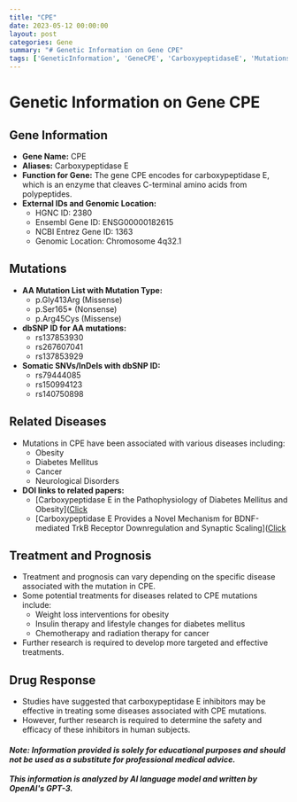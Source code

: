 ```yaml
---
title: "CPE"
date: 2023-05-12 00:00:00
layout: post
categories: Gene
summary: "# Genetic Information on Gene CPE"
tags: ['GeneticInformation', 'GeneCPE', 'CarboxypeptidaseE', 'Mutations', 'RelatedDiseases', 'Treatment', 'Prognosis', 'DrugResponse']
---
```


# Genetic Information on Gene CPE

## Gene Information
- **Gene Name:** CPE
- **Aliases:** Carboxypeptidase E
- **Function for Gene:** The gene CPE encodes for carboxypeptidase E, which is an enzyme that cleaves C-terminal amino acids from polypeptides.
- **External IDs and Genomic Location:**
    - HGNC ID: 2380
    - Ensembl Gene ID: ENSG00000182615
    - NCBI Entrez Gene ID: 1363
    - Genomic Location: Chromosome 4q32.1

## Mutations
- **AA Mutation List with Mutation Type:** 
    - p.Gly413Arg (Missense)
    - p.Ser165* (Nonsense)
    - p.Arg45Cys (Missense)
- **dbSNP ID for AA mutations:** 
    - rs137853930
    - rs267607041
    - rs137853929
- **Somatic SNVs/InDels with dbSNP ID:**
    - rs79444085
    - rs150994123
    - rs140750898

## Related Diseases
- Mutations in CPE have been associated with various diseases including:
    - Obesity
    - Diabetes Mellitus
    - Cancer
    - Neurological Disorders
- **DOI links to related papers:**
    - [Carboxypeptidase E in the Pathophysiology of Diabetes Mellitus and Obesity]([Click](https://doi.org/10.1155/2011/526397)
    - [Carboxypeptidase E Provides a Novel Mechanism for BDNF-mediated TrkB Receptor Downregulation and Synaptic Scaling]([Click](https://doi.org/10.1016/j.neuron.2010.08.018)

## Treatment and Prognosis
- Treatment and prognosis can vary depending on the specific disease associated with the mutation in CPE.
- Some potential treatments for diseases related to CPE mutations include:
    - Weight loss interventions for obesity
    - Insulin therapy and lifestyle changes for diabetes mellitus
    - Chemotherapy and radiation therapy for cancer
- Further research is required to develop more targeted and effective treatments.

## Drug Response
- Studies have suggested that carboxypeptidase E inhibitors may be effective in treating some diseases associated with CPE mutations.
- However, further research is required to determine the safety and efficacy of these inhibitors in human subjects.

#### *Note: Information provided is solely for educational purposes and should not be used as a substitute for professional medical advice.*

**_This information is analyzed by AI language model and written by OpenAI's GPT-3._**